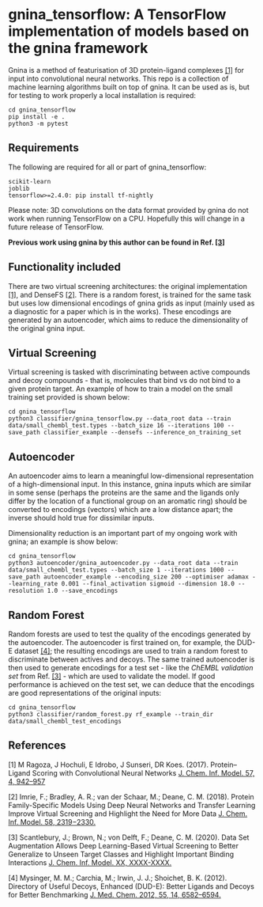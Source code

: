 # gnina_tensorflow: A TensorFlow implementation of models based on the gnina framework

Gnina is a method of featurisation of 3D protein-ligand complexes [[1]](#1) for input into convolutional neural networks. This repo is a collection of machine learning algorithms built on top of gnina. It can be used as is, but for testing to work properly a local installation is required:

```
cd gnina_tensorflow
pip install -e .
python3 -m pytest
```

## Requirements

The following are required for all or part of gnina_tensorflow:
```
scikit-learn
joblib
tensorflow>=2.4.0: pip install tf-nightly
```

Please note: 3D convolutions on the data format provided by gnina do not work when running TensorFlow on a CPU. Hopefully this will change in a future release of TensorFlow.

**Previous work using gnina by this author can be found in Ref. [[3]](#3)**

## Functionality included

There are two virtual screening architectures: the original implementation [[1]](#1), and DenseFS [[2]](#2). There is a random forest, is trained for the same task but uses low dimensional encodings of gnina grids as input (mainly used as a diagnostic for a paper which is in the works). These encodings are generated by an autoencoder, which aims to reduce the dimensionality of the original gnina input.

## Virtual Screening

Virtual screening is tasked with discriminating between active compounds and decoy compounds - that is, molecules that bind vs do not bind to a given protein target. An example of how to train a model on the small training set provided is shown below:

```
cd gnina_tensorflow
python3 classifier/gnina_tensorflow.py --data_root data --train data/small_chembl_test.types --batch_size 16 --iterations 100 --save_path classifier_example --densefs --inference_on_training_set
```

## Autoencoder

An autoencoder aims to learn a meaningful low-dimensional representation of a high-dimensional input. In this instance, gnina inputs which are similar in some sense (perhaps the proteins are the same and the ligands only differ by the location of a functional group on an aromatic ring) should be converted to encodings (vectors) which are a low distance apart; the inverse should hold true for dissimilar inputs.

Dimensionality reduction is an important part of my ongoing work with gnina; an example is show below:

```
cd gnina_tensorflow
python3 autoencoder/gnina_autoencoder.py --data_root data --train data/small_chembl_test.types --batch_size 1 --iterations 1000 --save_path autoencoder_example --encoding_size 200 --optimiser adamax --learning_rate 0.001 --final_activation sigmoid --dimension 18.0 --resolution 1.0 --save_encodings
```

## Random Forest

Random forests are used to test the quality of the encodings generated by the autoencoder. The autoencoder is first trained on, for example, the DUD-E dataset [[4]](#4); the resulting encodings are used to train a random forest to discriminate between actives and decoys. The same trained autoencoder is then used to generate encodings for a test set - like the *ChEMBL validation set* from Ref. [[3]](#3) - which are used to validate the model. If good performance is achieved on the test set, we can deduce that the encodings are good representations of the original inputs:

```
cd gnina_tensorflow
python3 classifier/random_forest.py rf_example --train_dir data/small_chembl_test_encodings
```

## References
<a id="1">[1]</a> 
M Ragoza, J Hochuli, E Idrobo, J Sunseri, DR Koes. (2017). 
Protein–Ligand Scoring with Convolutional Neural Networks
[J. Chem. Inf. Model. 57, 4, 942–957](http://pubs.acs.org/doi/full/10.1021/acs.jcim.6b00740)

<a id="2">[2]</a> 
Imrie, F.; Bradley, A. R.; van der Schaar, M.; Deane, C. M. (2018). 
Protein Family-Specific Models Using Deep Neural Networks and Transfer Learning Improve Virtual Screening and Highlight the Need for More Data
[J. Chem. Inf. Model. 58, 2319−2330.](https://pubs.acs.org/doi/10.1021/acs.jcim.8b00350)

<a id="3">[3]</a>
Scantlebury, J.; Brown, N.; von Delft, F.; Deane, C. M. (2020).
Data Set Augmentation Allows Deep Learning-Based Virtual Screening to Better Generalize to Unseen Target Classes and Highlight Important Binding Interactions
[J. Chem. Inf. Model. XX, XXXX-XXXX.](https://pubs.acs.org/doi/10.1021/acs.jcim.0c00263)

<a id="4">[4]</a>
Mysinger, M. M.; Carchia, M.; Irwin, J. J.; Shoichet, B. K. (2012).
Directory of Useful Decoys, Enhanced (DUD-E): Better Ligands and Decoys for Better Benchmarking
[J. Med. Chem. 2012, 55, 14, 6582–6594.](https://pubs.acs.org/doi/10.1021/jm300687e)
